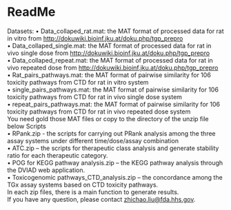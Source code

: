 # ReadMe
Datasets:
•	Data_collaped_rat.mat: the MAT format of processed data for rat in vitro from http://dokuwiki.bioinf.jku.at/doku.php/tgp_prepro <br />
•	Data_collaped_single.mat: the MAT format of processed data for rat in vivo single dose from http://dokuwiki.bioinf.jku.at/doku.php/tgp_prepro <br />
•	Data_collaped_repeat.mat: the MAT format of processed data for rat in vivo repeated dose from http://dokuwiki.bioinf.jku.at/doku.php/tgp_prepro <br />
•	Rat_pairs_pathways.mat: the MAT format of pairwise similarity for 106 toxicity pathways from CTD for rat in vitro system <br />
•	single_pairs_pathways.mat: the MAT format of pairwise similarity for 106 toxicity pathways from CTD for rat in vivo single dose system <br />
•	repeat_pairs_pathways.mat: the MAT format of pairwise similarity for 106 toxicity pathways from CTD for rat in vivo repeated dose system <br />
You need gold those MAT files or copy to the directory of the unzip file below
Scripts <br />
•	RPank.zip  - the scripts for carrying out PRank analysis among the three assay systems under different time/dose/assay combination <br />
•	ATC.zip – the scripts for therapeutic class analysis and generate stability ratio for each therapeutic category. <br />
•	POG for KEGG pathway analysis.zip – the KEGG pathway analysis through the DVIAD web application. <br />
•	Toxicogenomic pathways_CTD_analysis.zip – the concordance among the TGx assay systems based on CTD toxicity pathways. <br />
In each zip files, there is a main function to generate results. <br />
If you have any question, please contact zhichao.liu@fda.hhs.gov. <br />



